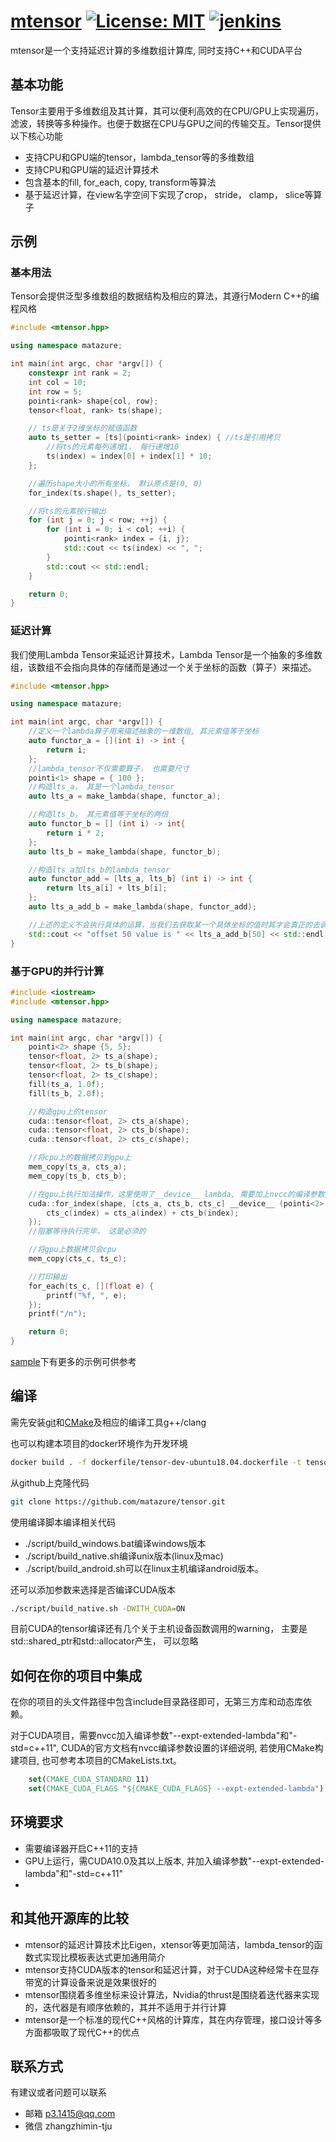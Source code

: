 # [mtensor](https://github.com/matazure/tensor) [![License: MIT](https://img.shields.io/badge/License-MIT-yellow.svg)](https://github.com/matazure/tensor/blob/master/LICENSE) [![jenkins](http://www.matazure.com:5193/job/mtensor/job/master/badge/icon)](http://www.matazure.com:5193/blue/organizations/jenkins/mtensor/activity)

mtensor是一个支持延迟计算的多维数组计算库, 同时支持C++和CUDA平台

## 基本功能

Tensor主要用于多维数组及其计算，其可以便利高效的在CPU/GPU上实现遍历，滤波，转换等多种操作。也便于数据在CPU与GPU之间的传输交互。Tensor提供以下核心功能

* 支持CPU和GPU端的tensor，lambda_tensor等的多维数组
* 支持CPU和GPU端的延迟计算技术
* 包含基本的fill, for_each, copy, transform等算法
* 基于延迟计算，在view名字空间下实现了crop， stride， clamp， slice等算子
<!-- * 向量化指令集 -->

## 示例

### 基本用法

Tensor会提供泛型多维数组的数据结构及相应的算法，其遵行Modern C++的编程风格

```c++
#include <mtensor.hpp>

using namespace matazure;

int main(int argc, char *argv[]) {
    constexpr int rank = 2;
    int col = 10;
    int row = 5;
    pointi<rank> shape{col, row};
    tensor<float, rank> ts(shape);

    // ts是关于2维坐标的赋值函数
    auto ts_setter = [ts](pointi<rank> index) { //ts是引用拷贝
        //将ts的元素每列递增1， 每行递增10
        ts(index) = index[0] + index[1] * 10;
    };

    //遍历shape大小的所有坐标， 默认原点是(0, 0)
    for_index(ts.shape(), ts_setter);

    //将ts的元素按行输出
    for (int j = 0; j < row; ++j) {
        for (int i = 0; i < col; ++i) {
            pointi<rank> index = {i, j};
            std::cout << ts(index) << ", ";
        }
        std::cout << std::endl;
    }

    return 0;
}
```

### 延迟计算

我们使用Lambda Tensor来延迟计算技术，Lambda Tensor是一个抽象的多维数组，该数组不会指向具体的存储而是通过一个关于坐标的函数（算子）来描述。

```c++
#include <mtensor.hpp>

using namespace matazure;

int main(int argc, char *argv[]) {
    //定义一个lambda算子用来描述抽象的一维数组, 其元素值等于坐标
    auto functor_a = [](int i) -> int {
        return i;
    };
    //lambda_tensor不仅需要算子， 也需要尺寸
    pointi<1> shape = { 100 };
    //构造lts_a， 其是一个lambda_tensor
    auto lts_a = make_lambda(shape, functor_a);

    //构造lts_b， 其元素值等于坐标的两倍
    auto functor_b = [] (int i) -> int{
        return i * 2;
    };
    auto lts_b = make_lambda(shape, functor_b);

    //构造lts_a加lts_b的lambda_tensor
    auto functor_add = [lts_a, lts_b] (int i) -> int {
        return lts_a[i] + lts_b[i];
    };
    auto lts_a_add_b = make_lambda(shape, functor_add);

    //上述的定义不会执行具体的运算，当我们去获取某一个具体坐标的值时其才会真正的去调用对应的算子
    std::cout << "offset 50 value is " << lts_a_add_b[50] << std::endl;
}
```

### 基于GPU的并行计算

```c++
#include <iostream>
#include <mtensor.hpp>

using namespace matazure;

int main(int argc, char *argv[]) {
    pointi<2> shape {5, 5};
    tensor<float, 2> ts_a(shape);
    tensor<float, 2> ts_b(shape);
    tensor<float, 2> ts_c(shape);
    fill(ts_a, 1.0f);
    fill(ts_b, 2.0f);

    //构造gpu上的tensor
    cuda::tensor<float, 2> cts_a(shape);
    cuda::tensor<float, 2> cts_b(shape);
    cuda::tensor<float, 2> cts_c(shape);

    //将cpu上的数据拷贝到gpu上
    mem_copy(ts_a, cts_a);
    mem_copy(ts_b, cts_b);

    //在gpu上执行加法操作，这里使用了__device__ lambda, 需要加上nvcc的编译参数--expt-extended-lambda，
    cuda::for_index(shape, [cts_a, cts_b, cts_c] __device__ (pointi<2> index) {
        cts_c(index) = cts_a(index) + cts_b(index);
    });
    //阻塞等待执行完毕， 这是必须的

    //将gpu上数据拷贝会cpu
    mem_copy(cts_c, ts_c);

    //打印输出
    for_each(ts_c, [](float e) {
        printf("%f, ", e);
    });
    printf("/n");

    return 0;
}
```

[sample](sample)下有更多的示例可供参考

## 编译

需先安装[git](https://git-scm.com/)和[CMake](https://cmake.org/)及相应的编译工具g++/clang

也可以构建本项目的docker环境作为开发环境

```bash
docker build . -f dockerfile/tensor-dev-ubuntu18.04.dockerfile -t tensor-dev
```

从github上克隆代码

```bash
git clone https://github.com/matazure/tensor.git
```

使用编译脚本编译相关代码

* ./script/build_windows.bat编译windows版本
* ./script/build_native.sh编译unix版本(linux及mac)
* ./script/build_android.sh可以在linux主机编译android版本。

还可以添加参数来选择是否编译CUDA版本

```bash
./script/build_native.sh -DWITH_CUDA=ON
```

目前CUDA的tensor编译还有几个关于主机设备函数调用的warning， 主要是std::shared_ptr和std::allocator产生， 可以忽略

## 如何在你的项目中集成

在你的项目的头文件路径中包含include目录路径即可，无第三方库和动态库依赖。

对于CUDA项目，需要nvcc加入编译参数"--expt-extended-lambda"和"-std=c++11", CUDA的官方文档有nvcc编译参数设置的详细说明, 若使用CMake构建项目, 也可参考本项目的CMakeLists.txt。

```cmake
    set(CMAKE_CUDA_STANDARD 11)
    set(CMAKE_CUDA_FLAGS "${CMAKE_CUDA_FLAGS} --expt-extended-lambda")
```

## 环境要求

* 需要编译器开启C++11的支持
* GPU上运行，需CUDA10.0及其以上版本, 并加入编译参数"--expt-extended-lambda"和"-std=c++11"
* 

## 和其他开源库的比较

* mtensor的延迟计算技术比Eigen，xtensor等更加简洁，lambda_tensor的函数式实现比模板表达式更加通用简介
* mtensor支持CUDA版本的tensor和延迟计算，对于CUDA这种经常卡在显存带宽的计算设备来说是效果很好的
* mtensor围绕着多维坐标来设计算法，Nvidia的thrust是围绕着迭代器来实现的，迭代器是有顺序依赖的，其并不适用于并行计算
* mtensor是一个标准的现代C++风格的计算库，其在内存管理，接口设计等多方面都吸取了现代C++的优点

## 联系方式

有建议或者问题可以联系

* 邮箱 p3.1415@qq.com
* 微信 zhangzhimin-tju